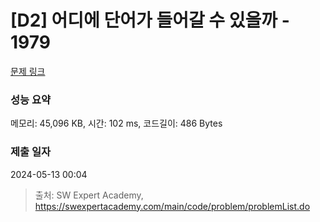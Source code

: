 # [D2] 어디에 단어가 들어갈 수 있을까 - 1979 

[문제 링크](https://swexpertacademy.com/main/code/problem/problemDetail.do?contestProbId=AV5PuPq6AaQDFAUq) 

### 성능 요약

메모리: 45,096 KB, 시간: 102 ms, 코드길이: 486 Bytes

### 제출 일자

2024-05-13 00:04



> 출처: SW Expert Academy, https://swexpertacademy.com/main/code/problem/problemList.do